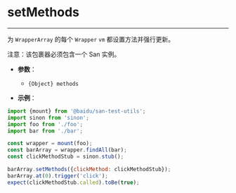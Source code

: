 # setMethods
---

为 `WrapperArray` 的每个 `Wrapper` `vm` 都设置方法并强行更新。

注意：该包裹器必须包含一个 San 实例。

* **参数**：

    - `{Object} methods`

* **示例**：

```js
import {mount} from '@baidu/san-test-utils';
import sinon from 'sinon';
import foo from './foo';
import bar from './bar';

const wrapper = mount(foo);
const barArray = wrapper.findAll(bar);
const clickMethodStub = sinon.stub();

barArray.setMethods({clickMethod: clickMethodStub});
barArray.at(0).trigger('click');
expect(clickMethodStub.called).toBe(true);
```

